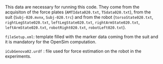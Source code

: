 
This data are necessary for running this code.  They come from the acquisiton of the force plates (`AMTIdata020.txt`, `TSdata020.txt`), from the suit (`Subj-020.mvnx`, `Subj-020.trc`) and from the robot (`torsoState020.txt`, `rightLegState020.txt`, `leftLegState020.txt`, `rightArmState020.txt`, `leftArmState020.txt`, `robotRight020.txt`, `robotLeft020.txt`).

`fileSetup.xml`: template filled with the marker data coming from the suit and it is mandatory for the OpenSim computation.

`iCubGenova02.urdf` : file used for force estimation on the robot in the experiments.
